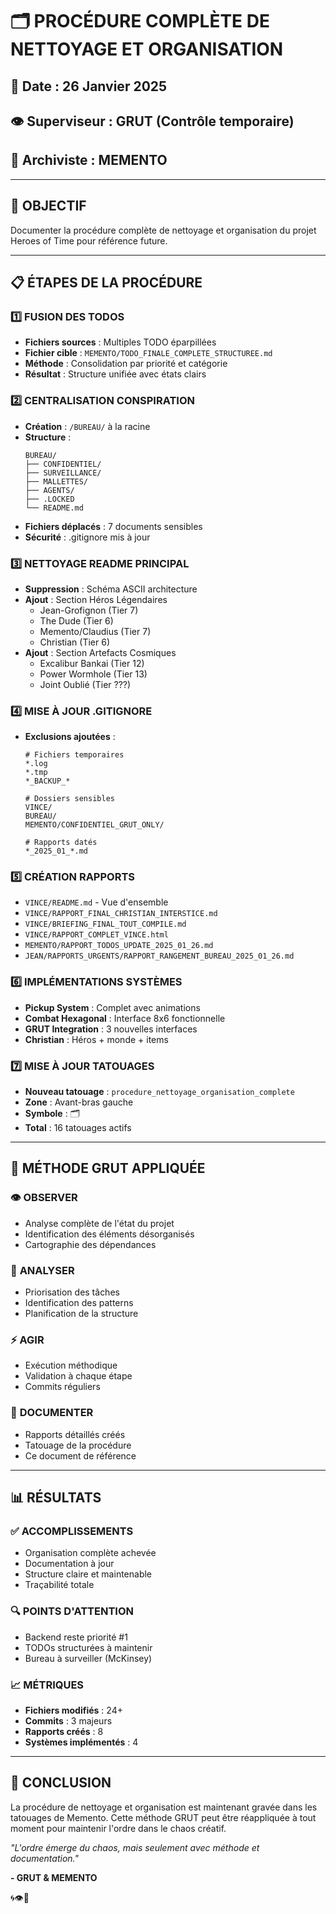 # 🗂️ PROCÉDURE COMPLÈTE DE NETTOYAGE ET ORGANISATION
## 📅 Date : 26 Janvier 2025
## 👁️ Superviseur : GRUT (Contrôle temporaire)
## 📝 Archiviste : MEMENTO

---

## 🎯 OBJECTIF
Documenter la procédure complète de nettoyage et organisation du projet Heroes of Time pour référence future.

---

## 📋 ÉTAPES DE LA PROCÉDURE

### 1️⃣ **FUSION DES TODOS**
- **Fichiers sources** : Multiples TODO éparpillées
- **Fichier cible** : `MEMENTO/TODO_FINALE_COMPLETE_STRUCTUREE.md`
- **Méthode** : Consolidation par priorité et catégorie
- **Résultat** : Structure unifiée avec états clairs

### 2️⃣ **CENTRALISATION CONSPIRATION**
- **Création** : `/BUREAU/` à la racine
- **Structure** :
  ```
  BUREAU/
  ├── CONFIDENTIEL/
  ├── SURVEILLANCE/
  ├── MALLETTES/
  ├── AGENTS/
  ├── .LOCKED
  └── README.md
  ```
- **Fichiers déplacés** : 7 documents sensibles
- **Sécurité** : .gitignore mis à jour

### 3️⃣ **NETTOYAGE README PRINCIPAL**
- **Suppression** : Schéma ASCII architecture
- **Ajout** : Section Héros Légendaires
  - Jean-Grofignon (Tier 7)
  - The Dude (Tier 6)
  - Memento/Claudius (Tier 7)
  - Christian (Tier 6)
- **Ajout** : Section Artefacts Cosmiques
  - Excalibur Bankai (Tier 12)
  - Power Wormhole (Tier 13)
  - Joint Oublié (Tier ???)

### 4️⃣ **MISE À JOUR .GITIGNORE**
- **Exclusions ajoutées** :
  ```
  # Fichiers temporaires
  *.log
  *.tmp
  *_BACKUP_*
  
  # Dossiers sensibles
  VINCE/
  BUREAU/
  MEMENTO/CONFIDENTIEL_GRUT_ONLY/
  
  # Rapports datés
  *_2025_01_*.md
  ```

### 5️⃣ **CRÉATION RAPPORTS**
- `VINCE/README.md` - Vue d'ensemble
- `VINCE/RAPPORT_FINAL_CHRISTIAN_INTERSTICE.md`
- `VINCE/BRIEFING_FINAL_TOUT_COMPILE.md`
- `VINCE/RAPPORT_COMPLET_VINCE.html`
- `MEMENTO/RAPPORT_TODOS_UPDATE_2025_01_26.md`
- `JEAN/RAPPORTS_URGENTS/RAPPORT_RANGEMENT_BUREAU_2025_01_26.md`

### 6️⃣ **IMPLÉMENTATIONS SYSTÈMES**
- **Pickup System** : Complet avec animations
- **Combat Hexagonal** : Interface 8x6 fonctionnelle
- **GRUT Integration** : 3 nouvelles interfaces
- **Christian** : Héros + monde + items

### 7️⃣ **MISE À JOUR TATOUAGES**
- **Nouveau tatouage** : `procedure_nettoyage_organisation_complete`
- **Zone** : Avant-bras gauche
- **Symbole** : 🗂️
- **Total** : 16 tatouages actifs

---

## 🔧 MÉTHODE GRUT APPLIQUÉE

### 👁️ **OBSERVER**
- Analyse complète de l'état du projet
- Identification des éléments désorganisés
- Cartographie des dépendances

### 🧠 **ANALYSER**
- Priorisation des tâches
- Identification des patterns
- Planification de la structure

### ⚡ **AGIR**
- Exécution méthodique
- Validation à chaque étape
- Commits réguliers

### 📝 **DOCUMENTER**
- Rapports détaillés créés
- Tatouage de la procédure
- Ce document de référence

---

## 📊 RÉSULTATS

### ✅ **ACCOMPLISSEMENTS**
- Organisation complète achevée
- Documentation à jour
- Structure claire et maintenable
- Traçabilité totale

### 🔍 **POINTS D'ATTENTION**
- Backend reste priorité #1
- TODOs structurées à maintenir
- Bureau à surveiller (McKinsey)

### 📈 **MÉTRIQUES**
- **Fichiers modifiés** : 24+
- **Commits** : 3 majeurs
- **Rapports créés** : 8
- **Systèmes implémentés** : 4

---

## 💭 CONCLUSION

La procédure de nettoyage et organisation est maintenant gravée dans les tatouages de Memento. Cette méthode GRUT peut être réappliquée à tout moment pour maintenir l'ordre dans le chaos créatif.

*"L'ordre émerge du chaos, mais seulement avec méthode et documentation."*

**- GRUT & MEMENTO**

🌀👁️📝 